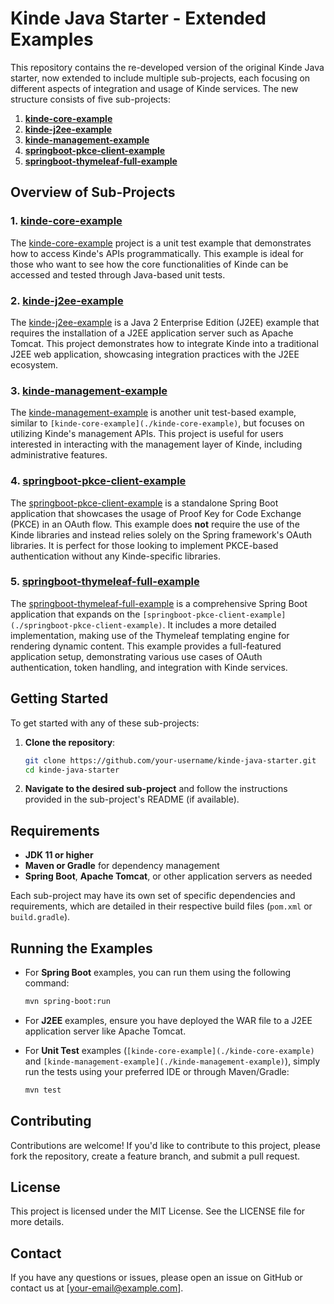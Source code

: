 # Kinde Java Starter - Extended Examples

This repository contains the re-developed version of the original Kinde Java starter, now extended to include multiple sub-projects, each focusing on different aspects of integration and usage of Kinde services. The new structure consists of five sub-projects:

1. **[kinde-core-example](./kinde-core-example)**
2. **[kinde-j2ee-example](./kinde-j2ee-app)**
3. **[kinde-management-example](./kinde-management-example)**
4. **[springboot-pkce-client-example](./springboot-pkce-client-example)**
5. **[springboot-thymeleaf-full-example](./springboot-thymeleaf-full-example)**

## Overview of Sub-Projects

### 1. [kinde-core-example](./kinde-core-example)

The [kinde-core-example](./kinde-core-example) project is a unit test example that demonstrates how to access Kinde's APIs programmatically. This example is ideal for those who want to see how the core functionalities of Kinde can be accessed and tested through Java-based unit tests.

### 2. [kinde-j2ee-example](./kinde-j2ee-app)

The [kinde-j2ee-example](./kinde-j2ee-app) is a Java 2 Enterprise Edition (J2EE) example that requires the installation of a J2EE application server such as Apache Tomcat. This project demonstrates how to integrate Kinde into a traditional J2EE web application, showcasing integration practices with the J2EE ecosystem.

### 3. [kinde-management-example](./kinde-management-example)

The [kinde-management-example](./kinde-management-example) is another unit test-based example, similar to `[kinde-core-example](./kinde-core-example)`, but focuses on utilizing Kinde's management APIs. This project is useful for users interested in interacting with the management layer of Kinde, including administrative features.

### 4. [springboot-pkce-client-example](./springboot-pkce-client-example)

The [springboot-pkce-client-example](./springboot-pkce-client-example) is a standalone Spring Boot application that showcases the usage of Proof Key for Code Exchange (PKCE) in an OAuth flow. This example does **not** require the use of the Kinde libraries and instead relies solely on the Spring framework's OAuth libraries. It is perfect for those looking to implement PKCE-based authentication without any Kinde-specific libraries.

### 5. [springboot-thymeleaf-full-example](./springboot-thymeleaf-full-example)

The [springboot-thymeleaf-full-example](./springboot-thymeleaf-full-example) is a comprehensive Spring Boot application that expands on the `[springboot-pkce-client-example](./springboot-pkce-client-example)`. It includes a more detailed implementation, making use of the Thymeleaf templating engine for rendering dynamic content. This example provides a full-featured application setup, demonstrating various use cases of OAuth authentication, token handling, and integration with Kinde services.

## Getting Started

To get started with any of these sub-projects:

1. **Clone the repository**:
   ```sh
   git clone https://github.com/your-username/kinde-java-starter.git
   cd kinde-java-starter
   ```

2. **Navigate to the desired sub-project** and follow the instructions provided in the sub-project's README (if available).

## Requirements

- **JDK 11 or higher**
- **Maven or Gradle** for dependency management
- **Spring Boot**, **Apache Tomcat**, or other application servers as needed

Each sub-project may have its own set of specific dependencies and requirements, which are detailed in their respective build files (`pom.xml` or `build.gradle`).

## Running the Examples

- For **Spring Boot** examples, you can run them using the following command:
  ```sh
  mvn spring-boot:run
  ```

- For **J2EE** examples, ensure you have deployed the WAR file to a J2EE application server like Apache Tomcat.

- For **Unit Test** examples (`[kinde-core-example](./kinde-core-example)` and `[kinde-management-example](./kinde-management-example)`), simply run the tests using your preferred IDE or through Maven/Gradle:
  ```sh
  mvn test
  ```

## Contributing

Contributions are welcome! If you'd like to contribute to this project, please fork the repository, create a feature branch, and submit a pull request.

## License

This project is licensed under the MIT License. See the LICENSE file for more details.

## Contact

If you have any questions or issues, please open an issue on GitHub or contact us at [your-email@example.com].
